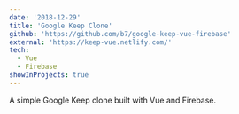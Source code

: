 ```yaml
---
date: '2018-12-29'
title: 'Google Keep Clone'
github: 'https://github.com/b7/google-keep-vue-firebase'
external: 'https://keep-vue.netlify.com/'
tech:
  - Vue
  - Firebase
showInProjects: true
---
```


A simple Google Keep clone built with Vue and Firebase.

